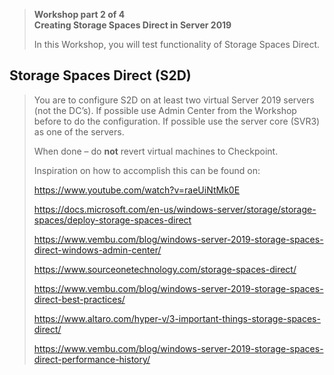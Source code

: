 >   **Workshop part 2 of 4**  
>   **Creating Storage Spaces Direct in Server 2019**
>
>   In this Workshop, you will test functionality of Storage Spaces Direct.
>
Storage Spaces Direct (S2D)
---------------------------
>
>   You are to configure S2D on at least two virtual Server 2019 servers (not
>   the DC’s). If possible use Admin Center from the Workshop before to do the
>   configuration. If possible use the server core (SVR3) as one of the servers.
>
>   When done – do **not** revert virtual machines to Checkpoint.
>
>   Inspiration on how to accomplish this can be found on:  
>
>   <https://www.youtube.com/watch?v=raeUiNtMk0E>
>
>   <https://docs.microsoft.com/en-us/windows-server/storage/storage-spaces/deploy-storage-spaces-direct>
>
>   <https://www.vembu.com/blog/windows-server-2019-storage-spaces-direct-windows-admin-center/>
>
>   <https://www.sourceonetechnology.com/storage-spaces-direct/>
>
>   <https://www.vembu.com/blog/windows-server-2019-storage-spaces-direct-best-practices/>
>
>   <https://www.altaro.com/hyper-v/3-important-things-storage-spaces-direct/>
>
>   <https://www.vembu.com/blog/windows-server-2019-storage-spaces-direct-performance-history/>
>

